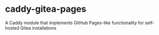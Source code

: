 # caddy-gitea-pages
A Caddy module that implements GitHub Pages-like functionality for self-hosted Gitea installations
